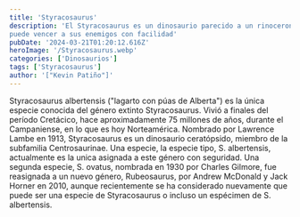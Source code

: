 ```yaml
---
title: 'Styracosaurus'
description: 'El Styracosaurus es un dinosaurio parecido a un rinoceronte, pero sus cuernos estan hechos de huesos que
puede vencer a sus enemigos con facilidad'
pubDate: '2024-03-21T01:20:12.616Z'
heroImage: '/Styracosaurus.webp'
categories: ['Dinosaurios']
tags: ['Styracosaurus']
author: '["Kevin Patiño"]'
---
```


Styracosaurus albertensis ("lagarto con púas de Alberta") es la única especie conocida del género extinto Styracosaurus. Vivió a finales del período Cretácico, hace aproximadamente 75 millones de años, durante el Campaniense, en lo que es hoy Norteamérica. Nombrado por Lawrence Lambe en 1913, Styracosaurus es un dinosaurio ceratópsido, miembro de la subfamilia Centrosaurinae. Una especie, la especie tipo, S. albertensis, actualmente es la unica asignada a este género con seguridad. Una segunda especie, S. ovatus, nombrada en 1930 por Charles Gilmore, fue reasignada a un nuevo género, Rubeosaurus, por Andrew McDonald y Jack Horner en 2010,​ aunque recientemente se ha considerado nuevamente que puede ser una especie de Styracosaurus o incluso un espécimen de S. albertensis.